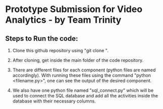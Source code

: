 # Prototype Submission for Video Analytics - by Team Trinity

## Steps to Run the code:

1. Clone this github repository using "git clone <name of the repo>".

2. After cloning, get inside the main folder of the code repository.

3. There are different files for each component (python files are named accordingly). With running these files using the command "python <filename.py>", one can see the output of the desired component.

4. We also have one python file named "sql_connect.py" which will be used to connect the SQL database and add all the activities inside the database with their necessary columns.
